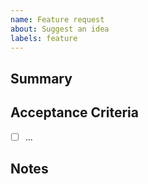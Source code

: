 ```yaml
---
name: Feature request
about: Suggest an idea
labels: feature
---
```


## Summary
<!-- what and why -->

## Acceptance Criteria
- [ ] ...

## Notes
<!-- UX, perf, risks -->
